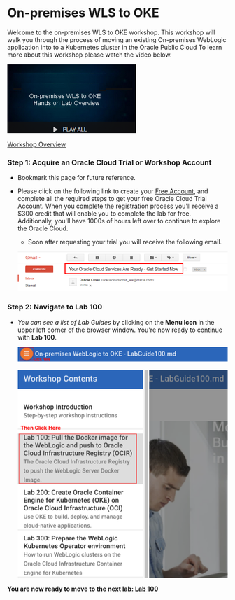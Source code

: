 # On-premises WLS to OKE 

Welcome to the on-premises WLS to OKE workshop. This workshop will walk you through the process of moving an existing On-premises WebLogic application into to a Kubernetes cluster in the Oracle Public Cloud
To learn more about this workshop please watch the video below.

![](images/oraclecode/youtube.png)

<a href="https://youtu.be/" target="_video">Workshop Overview</a>

### **Step 1**: Acquire an Oracle Cloud Trial or Workshop Account

- Bookmark this page for future reference.

- Please click on the following link to create your <a class="trial-link" href="link.to.the.trial.signup.page" target="_trial">Free Account</a>, and complete all the required steps to get your free Oracle Cloud Trial Account. When you complete the registration process you'll receive a $300 credit that will enable you to complete the lab for free.  Additionally, you'll have 1000s of hours left over to continue to explore the Oracle Cloud.

  - Soon after requesting your trial you will receive the following email.

  ![](images/oraclecode/code_9.png)



### **Step 2**: Navigate to Lab 100

- _You can see a list of Lab Guides_ by clicking on the **Menu Icon** in the upper left corner of the browser window. You're now ready to continue with **Lab 100**.

  ![](images/help1.png)

  ![](images/help2.png)

**You are now ready to move to the next lab: [Lab 100](LabGuide100.md)**